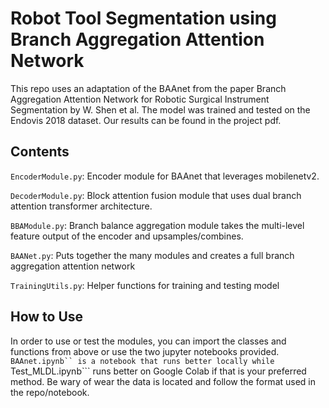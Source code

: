# Robot Tool Segmentation using Branch Aggregation Attention Network
This repo uses an adaptation of the BAAnet from the paper Branch Aggregation Attention Network for
Robotic Surgical Instrument Segmentation by W. Shen et al. The model was trained and tested on the Endovis 2018 dataset. Our results can be found in the project pdf.

## Contents
```EncoderModule.py```: Encoder module for BAAnet that leverages mobilenetv2.

```DecoderModule.py```: Block attention fusion module that uses dual branch attention transformer architecture.

```BBAModule.py```: Branch balance aggregation module takes the multi-level feature output of the encoder and upsamples/combines.

```BAANet.py```: Puts together the many modules and creates a full branch aggregation attention network

```TrainingUtils.py```: Helper functions for training and testing model

## How to Use
In order to use or test the modules, you can import the classes and functions from above or use the two jupyter notebooks provided. ```BAAnet.ipynb`` is a notebook that runs better locally while ```Test_MLDL.ipynb``` runs better on Google Colab if that is your preferred method. Be wary of wear the data is located and follow the format used in the repo/notebook.
